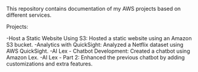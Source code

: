 This repository contains documentation of my AWS projects based on different services.

Projects:

-Host a Static Website Using S3: Hosted a static website using an Amazon S3 bucket.
-Analytics with QuickSight: Analyzed a Netflix dataset using AWS QuickSight.
-AI Lex - Chatbot Development: Created a chatbot using Amazon Lex.
-AI Lex - Part 2: Enhanced the previous chatbot by adding customizations and extra features.
